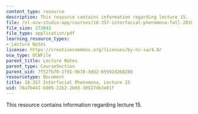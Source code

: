 ```yaml
---
content_type: resource
description: This resource contains information regarding lecture 15.
file: /ol-ocw-studio-app/courses/18-357-interfacial-phenomena-fall-2010/78a7b441b80522b22b9330527db3e81f_MIT18_357F10_Lecture15.pdf
file_size: 273043
file_type: application/pdf
learning_resource_types:
- Lecture Notes
license: https://creativecommons.org/licenses/by-nc-sa/4.0/
ocw_type: OCWFile
parent_title: Lecture Notes
parent_type: CourseSection
parent_uid: 7f527b70-1f91-9b78-3dd2-65591d268288
resourcetype: Document
title: 18.357 Interfacial Phenomena, Lecture 15
uid: 78a7b441-b805-22b2-2b93-30527db3e81f
---
```

This resource contains information regarding lecture 15.